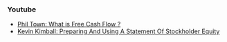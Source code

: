### Youtube

* [Phil Town: What is Free Cash Flow ?](https://www.youtube.com/watch?v=xxQcdk2LvbA)
* [Kevin Kimball: Preparing And Using A Statement Of Stockholder Equity](https://www.youtube.com/watch?v=prOITa8Ti7I)
